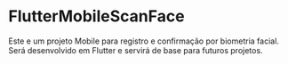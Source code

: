 # FlutterMobileScanFace
Este e um projeto Mobile para registro e confirmação por biometria facial. Será desenvolvido em Flutter e servirá de base para futuros projetos.

